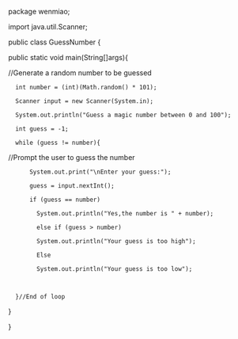 package wenmiao;

import java.util.Scanner;

public class GuessNumber {

  public static void main(String[]args){

//Generate a random number to be guessed

	  int number = (int)(Math.random() * 101);

	  Scanner input = new Scanner(System.in);

	  System.out.println("Guess a magic number between 0 and 100");

	  int guess = -1;

	  while (guess != number){

//Prompt the user to guess the number

		  System.out.print("\nEnter your guess:");

		  guess = input.nextInt();
		  
		  if (guess == number)

		    System.out.println("Yes,the number is " + number);

		    else if (guess > number)

		    System.out.println("Your guess is too high");

		    Else

			System.out.println("Your guess is too low");

			  
			  
	  }//End of loop
  }

} 
